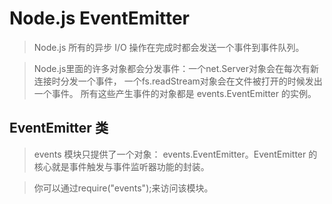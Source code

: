 ﻿# Node.js EventEmitter

> Node.js 所有的异步 I/O 操作在完成时都会发送一个事件到事件队列。

> Node.js里面的许多对象都会分发事件：一个net.Server对象会在每次有新连接时分发一个事件， 一个fs.readStream对象会在文件被打开的时候发出一个事件。 所有这些产生事件的对象都是 events.EventEmitter 的实例。

## EventEmitter 类

> events 模块只提供了一个对象： events.EventEmitter。EventEmitter 的核心就是事件触发与事件监听器功能的封装。

> 你可以通过require("events");来访问该模块。